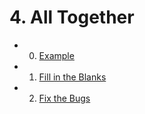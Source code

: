 # 4. All Together

- 0. [Example](./0-example.html)
- 1. [Fill in the Blanks](./1-fill-in-the-blanks.html)
- 2. [Fix the Bugs](./2-fix-the-bugs.html)
